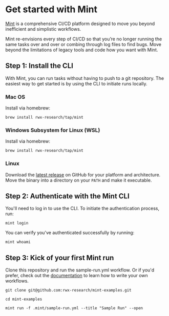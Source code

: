 # Get started with Mint

[Mint](https://rwx.com/mint) is a comprehensive CI/CD platform designed to move you beyond inefficient and simplistic workflows.

Mint re-envisions every step of CI/CD so that you’re no longer running the same tasks over and over or combing through log files to find bugs.
Move beyond the limitations of legacy tools and code how you want with Mint.

## Step 1: Install the CLI

With Mint, you can run tasks without having to push to a git repository.
The easiest way to get started is by using the CLI to initiate runs locally.

### Mac OS

Install via homebrew:

```
brew install rwx-research/tap/mint
```

### Windows Subsystem for Linux (WSL)

Install via homebrew:

```
brew install rwx-research/tap/mint
```

### Linux

Download the [latest release](https://github.com/rwx-research/mint-cli/releases) on GitHub for your platform and architecture.
Move the binary into a directory on your `PATH` and make it executable.

## Step 2: Authenticate with the Mint CLI

You'll need to log in to use the CLI. To initiate the authentication process, run:

```
mint login
```

You can verify you've authenticated successfully by running:

```
mint whoami
```

## Step 3: Kick of your first Mint run

Clone this repository and run the sample-run.yml workflow. Or if you'd prefer, check out the [documentation](https://www.rwx.com/docs/mint/guides/ci) to learn how to write your own workflows.

```
git clone git@github.com:rwx-research/mint-examples.git
```
```
cd mint-examples
```
```
mint run -f .mint/sample-run.yml --title "Sample Run" --open    
```
